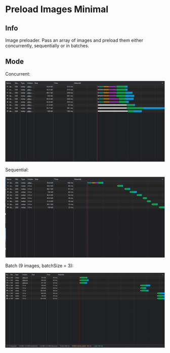 # Preload Images Minimal

## Info

Image preloader. Pass an array of images and preload them either concurrently, sequentially or in batches.

## Mode

Concurrent:

![Concurrent](./examples/images/concurrent.png "Concurrent")

Sequential:

![Sequential](./examples/images/sequential.png "Sequential")

Batch (9 images, batchSize = 3):

![Sequential](./examples/images/batch.png "Batch")